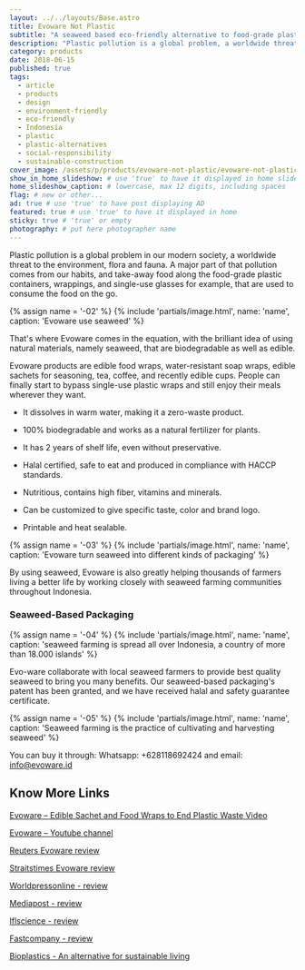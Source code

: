 ```yaml
---
layout: ../../layouts/Base.astro
title: Evoware Not Plastic
subtitle: "A seaweed based eco-friendly alternative to food-grade plastic. And you can eat it."
description: "Plastic pollution is a global problem, a worldwide threat to the environment, flora and fauna. A major part of that pollution comes from our habits..."
category: products
date: 2018-06-15
published: true
tags:
  - article
  - products
  - design
  - environment-friendly
  - eco-friendly
  - Indonesia
  - plastic
  - plastic-alternatives
  - social-responsibility
  - sustainable-construction
cover_image: /assets/p/products/evoware-not-plastic/evoware-not-plastic.jpg
show_in_home_slideshow: # use 'true' to have it displayed in home slideshow
home_slideshow_caption: # lowercase, max 12 digits, including spaces
flag: # new or other...
ad: true # use 'true' to have post displaying AD
featured: true # use 'true' to have it displayed in home
sticky: true # 'true' or empty
photography: # put here photographer name
---
```


Plastic pollution is a global problem in our modern society, a worldwide threat to the environment, flora and fauna. A major part of that pollution comes from our habits, and take-away food along the food-grade plastic containers, wrappings, and single-use glasses for example, that are used to consume the food on the go.

{% assign name = '-02' %}
{% include 'partials/image.html', name: 'name', caption: 'Evoware use seaweed' %}

That's where Evoware comes in the equation, with the brilliant idea of using natural materials, namely seaweed, that are biodegradable as well as edible.

Evoware products are edible food wraps, water-resistant soap wraps, edible sachets for seasoning, tea, coffee, and recently edible cups. People can finally start to bypass single-use plastic wraps and still enjoy their meals wherever they want.

- It dissolves in warm water, making it a zero-waste product.

- 100% biodegradable and works as a natural fertilizer for plants.

- It has 2 years of shelf life, even without preservative.

- Halal certified, safe to eat and produced in compliance with HACCP standards.

- Nutritious, contains high fiber, vitamins and minerals.

- Can be customized to give specific taste, color and brand logo.

- Printable and heat sealable.

{% assign name = '-03' %}
{% include 'partials/image.html', name: 'name', caption: 'Evoware turn seaweed into different kinds of packaging' %}

By using seaweed, Evoware is also greatly helping thousands of farmers living a better life by working closely with seaweed farming communities throughout Indonesia.

### Seaweed-Based Packaging

{% assign name = '-04' %}
{% include 'partials/image.html', name: 'name', caption: 'seaweed farming is spread all over Indonesia, a country of more than 18.000 islands' %}

Evo-ware collaborate with local seaweed farmers to provide best quality seaweed to bring you many benefits. Our seaweed-based packaging's patent has been granted, and we have received halal and safety guarantee certificate.

{% assign name = '-05' %}
{% include 'partials/image.html', name: 'name', caption: 'Seaweed farming is the practice of cultivating and harvesting seaweed' %}

You can buy it through: Whatsapp: +628118692424 and email: [info@evoware.id](info@evoware.id)

## Know More Links

[Evoware – Edible Sachet and Food Wraps to End Plastic Waste Video](https://youtu.be/24T6ruz1GhU)

[Evoware – Youtube channel](https://www.youtube.com/channel/UCBN9aRJfC-bI-f3ll4abZaQ/videos)

[Reuters Evoware review](https://www.reuters.com/article/us-indonesia-evoware/indonesian-startup-wages-war-on-plastic-with-edible-seaweed-cups-idUSKBN1DN0XA)

[Straitstimes Evoware review](https://www.straitstimes.com/asia/se-asia/indonesian-startup-wages-war-on-plastic-with-edible-seaweed-cups)

[Worldpressonline - review ](http://www.worldpressonline.com/PressRelease/asian-summit-tackles-sustainable-packaging-and-ingredients-62310.html)

[Mediapost - review](https://www.mediapost.com/publications/article/319918/packaging-our-future-4-product-packaging-designs.html)

[Iflscience - review](http://www.iflscience.com/environment/this-seaweedbased-edible-packaging-could-help-save-our-seas/)

[Fastcompany - review](https://www.fastcompany.com/40477587/instead-of-throwing-out-this-plastic-wrapper-you-eat-it)

[Bioplastics - An alternative for sustainable living](https://advancebioplast.com/)
